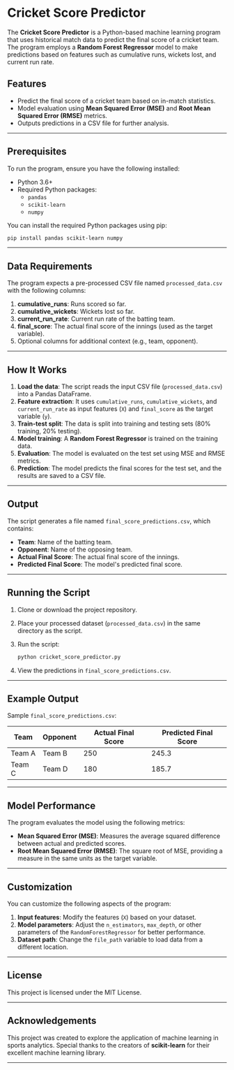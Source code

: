 # Cricket Score Predictor

The **Cricket Score Predictor** is a Python-based machine learning program that uses historical match data to predict the final score of a cricket team. The program employs a **Random Forest Regressor** model to make predictions based on features such as cumulative runs, wickets lost, and current run rate.

## Features

- Predict the final score of a cricket team based on in-match statistics.
- Model evaluation using **Mean Squared Error (MSE)** and **Root Mean Squared Error (RMSE)** metrics.
- Outputs predictions in a CSV file for further analysis.

---

## Prerequisites

To run the program, ensure you have the following installed:

- Python 3.6+
- Required Python packages:
  - `pandas`
  - `scikit-learn`
  - `numpy`

You can install the required Python packages using pip:

```bash
pip install pandas scikit-learn numpy
```

---

## Data Requirements

The program expects a pre-processed CSV file named `processed_data.csv` with the following columns:

1. **cumulative_runs**: Runs scored so far.
2. **cumulative_wickets**: Wickets lost so far.
3. **current_run_rate**: Current run rate of the batting team.
4. **final_score**: The actual final score of the innings (used as the target variable).
5. Optional columns for additional context (e.g., team, opponent).

---

## How It Works

1. **Load the data**: The script reads the input CSV file (`processed_data.csv`) into a Pandas DataFrame.
2. **Feature extraction**: It uses `cumulative_runs`, `cumulative_wickets`, and `current_run_rate` as input features (`X`) and `final_score` as the target variable (`y`).
3. **Train-test split**: The data is split into training and testing sets (80% training, 20% testing).
4. **Model training**: A **Random Forest Regressor** is trained on the training data.
5. **Evaluation**: The model is evaluated on the test set using MSE and RMSE metrics.
6. **Prediction**: The model predicts the final scores for the test set, and the results are saved to a CSV file.

---

## Output

The script generates a file named `final_score_predictions.csv`, which contains:

- **Team**: Name of the batting team.
- **Opponent**: Name of the opposing team.
- **Actual Final Score**: The actual final score of the innings.
- **Predicted Final Score**: The model's predicted final score.

---

## Running the Script

1. Clone or download the project repository.
2. Place your processed dataset (`processed_data.csv`) in the same directory as the script.
3. Run the script:

   ```bash
   python cricket_score_predictor.py
   ```

4. View the predictions in `final_score_predictions.csv`.

---

## Example Output

Sample `final_score_predictions.csv`:

| Team        | Opponent    | Actual Final Score | Predicted Final Score |
|-------------|-------------|--------------------|-----------------------|
| Team A      | Team B      | 250                | 245.3                |
| Team C      | Team D      | 180                | 185.7                |

---

## Model Performance

The program evaluates the model using the following metrics:

- **Mean Squared Error (MSE)**: Measures the average squared difference between actual and predicted scores.
- **Root Mean Squared Error (RMSE)**: The square root of MSE, providing a measure in the same units as the target variable.

---

## Customization

You can customize the following aspects of the program:

1. **Input features**: Modify the features (`X`) based on your dataset.
2. **Model parameters**: Adjust the `n_estimators`, `max_depth`, or other parameters of the `RandomForestRegressor` for better performance.
3. **Dataset path**: Change the `file_path` variable to load data from a different location.

---

## License

This project is licensed under the MIT License.

---

## Acknowledgements

This project was created to explore the application of machine learning in sports analytics. Special thanks to the creators of **scikit-learn** for their excellent machine learning library.

---
